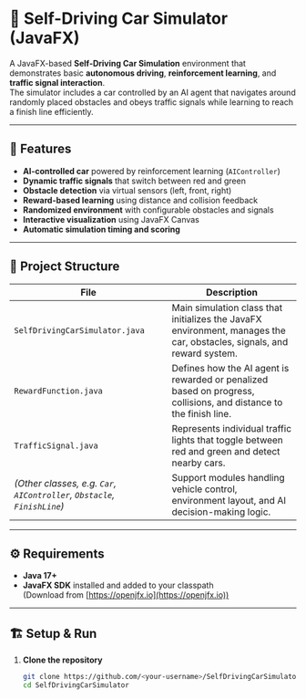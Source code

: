 # 🚗 Self-Driving Car Simulator (JavaFX)

A JavaFX-based **Self-Driving Car Simulation** environment that demonstrates basic **autonomous driving**, **reinforcement learning**, and **traffic signal interaction**.  
The simulator includes a car controlled by an AI agent that navigates around randomly placed obstacles and obeys traffic signals while learning to reach a finish line efficiently.

---

## 🧠 Features

- **AI-controlled car** powered by reinforcement learning (`AIController`)
- **Dynamic traffic signals** that switch between red and green
- **Obstacle detection** via virtual sensors (left, front, right)
- **Reward-based learning** using distance and collision feedback
- **Randomized environment** with configurable obstacles and signals
- **Interactive visualization** using JavaFX Canvas
- **Automatic simulation timing and scoring**

---

## 📂 Project Structure

| File | Description |
|------|--------------|
| `SelfDrivingCarSimulator.java` | Main simulation class that initializes the JavaFX environment, manages the car, obstacles, signals, and reward system. |
| `RewardFunction.java` | Defines how the AI agent is rewarded or penalized based on progress, collisions, and distance to the finish line. |
| `TrafficSignal.java` | Represents individual traffic lights that toggle between red and green and detect nearby cars. |
| *(Other classes, e.g. `Car`, `AIController`, `Obstacle`, `FinishLine`)* | Support modules handling vehicle control, environment layout, and AI decision-making logic. |

---

## ⚙️ Requirements

- **Java 17+**
- **JavaFX SDK** installed and added to your classpath  
  (Download from [https://openjfx.io](https://openjfx.io))

---

## 🏗️ Setup & Run

1. **Clone the repository**

   ```bash
   git clone https://github.com/<your-username>/SelfDrivingCarSimulator.git
   cd SelfDrivingCarSimulator
